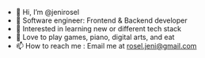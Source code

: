 - 👋 Hi, I’m @jenirosel
- 👀 Software engineer: Frontend & Backend developer
- 🌱 Interested in learning new or different tech stack
- 💞️ Love to play games, piano, digital arts, and eat
- 📫 How to reach me : Email me at rosel.jeni@gmail.com

<!---
jenirosel/jenirosel is a ✨ special ✨ repository because its `README.md` (this file) appears on your GitHub profile.
You can click the Preview link to take a look at your changes.
--->
